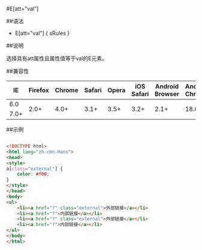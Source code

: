 #E[att=&quot;val&quot;]

##语法

- E[att=&quot;val&quot;] { sRules }


##说明

选择具有att属性且属性值等于val的E元素。



##兼容性


<table class="compatible">
<thead>
	<tr>
		<th>IE</th>
		<th>Firefox</th>
		<th>Chrome</th>
		<th>Safari</th>
		<th>Opera</th>
		<th>iOS Safari</th>
		<th>Android Browser</th>
		<th>Android Chrome</th>
	</tr>
</thead>
<tbody>
	<tr>
		<td class="unsupport">6.0</td>
		<td class="support" rowspan="2">2.0+</td>
		<td class="support" rowspan="2">4.0+</td>
		<td class="support" rowspan="2">3.1+</td>
		<td class="support" rowspan="2">3.5+</td>
		<td class="support" rowspan="2">3.2+</td>
		<td class="support" rowspan="2">2.1+</td>
		<td class="support" rowspan="2">18.0+</td>
	</tr>
	<tr>
		<td class="support">7.0+</td>
	</tr>
</tbody>
</table>




##示例

```html

<!DOCTYPE html>
<html lang="zh-cmn-Hans">
<head>
<style>
a[class="external"] {
	color: #f00;
}
</style>
</head>
<body>
<ul>
	<li><a href="?" class="external">外部链接</a></li>
	<li><a href="?">内部链接</a></li>
	<li><a href="?" class="external">外部链接</a></li>
	<li><a href="?">内部链接</a></li>
</ul>
</body>
</html>

```

